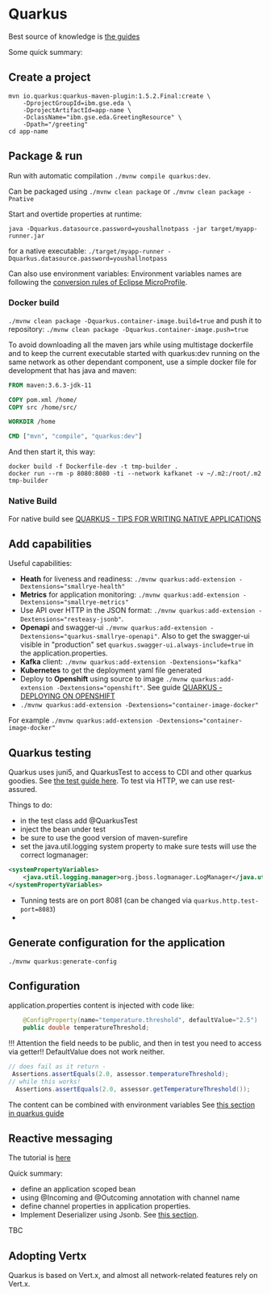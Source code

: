 # Quarkus

Best source of knowledge is [the guides](https://quarkus.io/guides/)

Some quick summary:

## Create a project

```shell
mvn io.quarkus:quarkus-maven-plugin:1.5.2.Final:create \
    -DprojectGroupId=ibm.gse.eda \
    -DprojectArtifactId=app-name \
    -DclassName="ibm.gse.eda.GreetingResource" \
    -Dpath="/greeting"
cd app-name
```

## Package & run

Run with automatic compilation `./mvnw compile quarkus:dev`.

Can be packaged using `./mvnw clean package` or `./mvnw clean package -Pnative`

Start and overtide properties at runtime:

`java -Dquarkus.datasource.password=youshallnotpass -jar target/myapp-runner.jar`

for a native executable: `./target/myapp-runner -Dquarkus.datasource.password=youshallnotpass`

Can also use environment variables: Environment variables names are following the [conversion rules of Eclipse MicroProfile](https://github.com/eclipse/microprofile-config/blob/master/spec/src/main/asciidoc/configsources.asciidoc#default-configsources).

### Docker build

`./mvnw clean package -Dquarkus.container-image.build=true` and push it to repository: `./mvnw clean package -Dquarkus.container-image.push=true`

To avoid downloading all the maven jars while using multistage dockerfile and to keep the current executable started with quarkus:dev running on the same network as other dependant component, use a simple docker file for development that has java and maven:

```dockerfile
FROM maven:3.6.3-jdk-11

COPY pom.xml /home/
COPY src /home/src/

WORKDIR /home

CMD ["mvn", "compile", "quarkus:dev"]
```

And then start it, this way:

```shell
docker build -f Dockerfile-dev -t tmp-builder .
docker run --rm -p 8080:8080 -ti --network kafkanet -v ~/.m2:/root/.m2 tmp-builder
```

### Native Build

For native build see [QUARKUS - TIPS FOR WRITING NATIVE APPLICATIONS](https://quarkus.io/guides/writing-native-applications-tips)

## Add capabilities

Useful capabilities:

* **Heath** for liveness and readiness: `./mvnw quarkus:add-extension -Dextensions="smallrye-health"`
* **Metrics** for application monitoring: `./mvnw quarkus:add-extension -Dextensions="smallrye-metrics"`
* Use API over HTTP in the JSON format: `./mvnw quarkus:add-extension -Dextensions="resteasy-jsonb"`.
* **Openapi** and swagger-ui `./mvnw quarkus:add-extension -Dextensions="quarkus-smallrye-openapi"`. Also to get the swagger-ui visible in "production" set `quarkus.swagger-ui.always-include=true` in the application.properties.
* **Kafka** client: `./mvnw quarkus:add-extension -Dextensions="kafka"`
* **Kubernetes** to get the deployment yaml file generated
* Deploy to **Openshift** using source to image `./mvnw quarkus:add-extension -Dextensions="openshift"`.  See guide [QUARKUS - DEPLOYING ON OPENSHIFT](https://quarkus.io/guides/deploying-to-openshift)
* `./mvnw quarkus:add-extension -Dextensions="container-image-docker"`

For example `./mvnw quarkus:add-extension -Dextensions="container-image-docker"`

## Quarkus testing

Quarkus uses juni5, and QuarkusTest to access to CDI and other quarkus goodies. See [the test guide here](https://quarkus.io/guides/getting-started-testing). To test via HTTP, we can use rest-assured.

Things to do:

* in the test class add @QuarkusTest
* inject the bean under test
* be sure to use the good version of maven-surefire
* set the java.util.logging system property to make sure tests will use the correct logmanager: 

```xml
<systemPropertyVariables>
    <java.util.logging.manager>org.jboss.logmanager.LogManager</java.util.logging.manager>
</systemPropertyVariables>
```

* Tunning tests are on port 8081 (can be changed via `quarkus.http.test-port=8083`)
* 

## Generate configuration for the application

`./mvnw quarkus:generate-config` 

## Configuration

application.properties content is injected with code like:

```java
    @ConfigProperty(name="temperature.threshold", defaultValue="2.5")
    public double temperatureThreshold;
```

!!! Attention the field needs to be public, and then in test you need to access via getter!!
DefaultValue does not work neither.

```java
// does fail as it return -
 Assertions.assertEquals(2.0, assessor.temperatureThreshold);
// while this works!
  Assertions.assertEquals(2.0, assessor.getTemperatureThreshold());
```

The content can be combined with environment variables See [this section in quarkus guide](https://quarkus.io/guides/config#combining-property-expressions-and-environment-variables)

## Reactive messaging

The tutorial is [here](https://quarkus.io/guides/kafka)

Quick summary:

* define an application scoped bean
* using @Incoming and @Outcoming annotation with channel name
* define channel properties in application properties.
* Implement Deserializer using Jsonb. See [this section](https://quarkus.io/guides/kafka#serializing-via-json-b).

TBC

## Adopting Vertx

Quarkus is based on Vert.x, and almost all network-related features rely on Vert.x.


